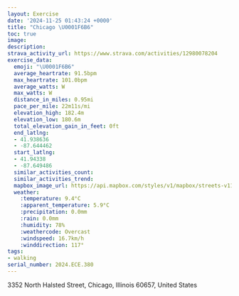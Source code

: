 ```yaml
---
layout: Exercise
date: '2024-11-25 01:43:24 +0000'
title: "Chicago \U0001F6B6"
toc: true
image:
description:
strava_activity_url: https://www.strava.com/activities/12980078204
exercise_data:
  emoji: "\U0001F6B6"
  average_heartrate: 91.5bpm
  max_heartrate: 101.0bpm
  average_watts: W
  max_watts: W
  distance_in_miles: 0.95mi
  pace_per_mile: 22m11s/mi
  elevation_high: 182.4m
  elevation_low: 180.6m
  total_elevation_gain_in_feet: 0ft
  end_latlng:
  - 41.938636
  - -87.644462
  start_latlng:
  - 41.94338
  - -87.649486
  similar_activities_count:
  similar_activities_trend:
  mapbox_image_url: https://api.mapbox.com/styles/v1/mapbox/streets-v11/static/path-5+787af2-1.0(g%7B~~F%7C~%7DuOx%40%40zEOr%40F~%40Et%40Bd%40GNKDK%3FMKmE%3F%7BFAc%40%40_B),pin-s-s+e5b22e(-87.64927,41.94244),pin-s-f+89ae00(-87.64605000000002,41.93995999999999)/auto/800x800?access_token=pk.eyJ1Ijoiam9zaGJlY2ttYW4iLCJhIjoiY205eWR2aDd1MWZ6djJrbXc4a3M0bWZleiJ9.XiG9OWkNcZk2QzjJbxLB4A
  weather:
    :temperature: 9.4°C
    :apparent_temperature: 5.9°C
    :precipitation: 0.0mm
    :rain: 0.0mm
    :humidity: 78%
    :weathercode: Overcast
    :windspeed: 16.7km/h
    :winddirection: 117°
tags:
- walking
serial_number: 2024.ECE.380
---
```

3352 North Halsted Street, Chicago, Illinois 60657, United States
